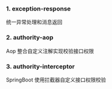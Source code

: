### 1. exception-response
统一异常处理和消息返回

### 2. authority-aop
Aop 整合自定义注解实现校验接口权限

### 3. authority-interceptor
SpringBoot 使用拦截器自定义接口权限校验